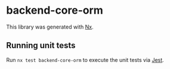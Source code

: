 # backend-core-orm

This library was generated with [Nx](https://nx.dev).

## Running unit tests

Run `nx test backend-core-orm` to execute the unit tests via [Jest](https://jestjs.io).
